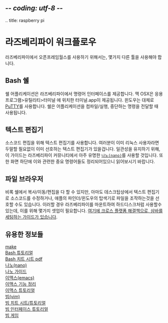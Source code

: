 ## -*- coding: utf-8 -*-
.. title: raspberry pi

라즈베리파이 워크플로우
============

<!-- To use openFrameworks on the Raspberry Pi you will be using a few different tools -->
라즈베리파이에서 오픈프레임월스를 사용하기 위해서는, 몇가지 다른 툴을 사용해야 합니다.

## Bash 쉘
<!-- A shell application provides a command line interface to the Raspberry Pi. Mac OS X ships with Terminal.app located at Applications > Utilities > Terminal. Windows users often use [PuTTY](http://www.chiark.greenend.org.uk/~sgtatham/putty/download.html). The shell is used to send commands to compile, run and stop applications.  -->
쉘 어플리케이션은 라즈베리파이에서 명령어 인터페이스를 제공합니다. 맥 OSX은 응용프로그램>유틸리티>터미널 에 위치한 터미널.app이 제공됩니다. 윈도우는 대체로 [PuTTY](http://www.chiark.greenend.org.uk/~sgtatham/putty/download.html)를 사용합니다. 쉘은 어플리케이션을 컴파일/실행, 중단하는 명령을 전달할 때 사용됩니다.

<!-- ## Text Editor   -->
## 텍스트 편집기
<!-- You will need a text editor to edit source code. If you are already a Linux user you undoubtably have a preferred text editor. For the sake of consistency, this guide will use [`nano`](http://en.wikipedia.org/wiki/GNU_nano) as it is popular in the Raspberry Pi community and conveniently has important commands listed at the bottom of the window. -->
소스코드 편집을 위해 텍스트 편집기를 사용합니다. 여러분이 이미 리눅스 사용자라면 두말할 필요없이 이미 선호하는 텍스트 편집기가 있을겁니다. 일관성을 유지하기 위해, 이 가이드는 라즈베리파이 커뮤니티에서 아주 유명한 [`나노(nano)`](http://en.wikipedia.org/wiki/GNU_nano)를 사용할 것입니다. 또한 화면 하단에 이와 관련한 중요 명령어들도 정리되어있으니 읽어보시기 바랍니다.

<!-- ## File Browser -->
## 파일 브라우저
<!-- Although you can do all copy/move/edit operations through a shell, you may prefer to use an Desktop text editor to edit source code or the Apple Finder/Windows Explorer to manipulate files. In order to to this you will need to setup some services that allow you to mount the Raspberry Pi as a hard drive. [Here is a guide to setting up Samba, a good cross-platform solution.](Raspberry-Pi-SMB.html) -->
비록 쉘에서 복사/이동/편집을 다 할 수 있지만, 아마도 데스크탑상에서 텍스트 편집기로 소스코드를 수정하거나, 애플의 파인더/윈도우의 탑색기로 파일을 조작하는것을 선호할 수도 있습니다. 이러할 경우 라즈베리파이를 마운트하여 하드디스크처럼 사용할수 있는데, 이를 위해 몇가지 셋업이 필요합니다. [여기에 크로스 플랫폼 해결책으로, 삼바를 세팅하는 가이드가 있습니다](Raspberry-Pi-SMB.html).

## 유용한 정보들
[make](http://www.gnu.org/software/make/manual/make.html)   
[Bash 튜토리얼](http://linuxconfig.org/Bash_scripting_Tutorial)   
[Bash 치트 시트 pdf](http://dl.dropbox.com/u/397277/bash_shell_cheat_sheetV2.pdf)      
[나노(nano)](http://en.wikipedia.org/wiki/GNU_nano)   
[나노 가이드](http://mintaka.sdsu.edu/reu/nano.html)   
[이맥스(emacs)](http://www.gnu.org/software/emacs/)   
[이맥스 기능 정리](http://en.wikipedia.org/wiki/Emacs#Features)   
[이맥스 튜토리얼](http://www2.lib.uchicago.edu/keith/tcl-course/emacs-tutorial.html)   
[빔(vim)](http://www.vim.org/)   
[빔 치트 시트/튜토리얼](http://www.viemu.com/a_vi_vim_graphical_cheat_sheet_tutorial.html)   
[빔 인터페이스 튜토리얼](http://www.openvim.com/tutorial.html)   
[빔 게임](http://vim-adventures.com/)   


